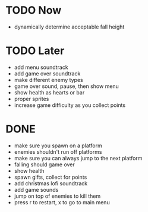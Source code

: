 # TODO Now
- dynamically determine acceptable fall height

# TODO Later
- add menu soundtrack
- add game over soundtrack
- make different enemy types
- game over sound, pause, then show menu
- show health as hearts or bar
- proper sprites
- increase game difficulty as you collect points

# DONE
- make sure you spawn on a platform
- enemies shouldn't run off platforms
- make sure you can always jump to the next platform
- falling should game over
- show health
- spawn gifts, collect for points
- add christmas lofi soundtrack
- add game sounds
- jump on top of enemies to kill them
- press r to restart, x to go to main menu
